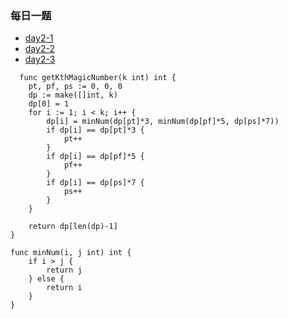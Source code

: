 ### 每日一题
- [day2-1](https://leetcode-cn.com/problems/intersection-of-two-arrays-ii/)
- [day2-2](https://leetcode-cn.com/problems/get-kth-magic-number-lcci/)
- [day2-3](https://leetcode-cn.com/problems/get-kth-magic-number-lcci/)
  
```
  func getKthMagicNumber(k int) int {
	pt, pf, ps := 0, 0, 0
	dp := make([]int, k)
	dp[0] = 1
	for i := 1; i < k; i++ {
		dp[i] = minNum(dp[pt]*3, minNum(dp[pf]*5, dp[ps]*7))
		if dp[i] == dp[pt]*3 {
			pt++
		}
		if dp[i] == dp[pf]*5 {
			pf++
		}
		if dp[i] == dp[ps]*7 {
			ps++
		}
	}

	return dp[len(dp)-1]
}

func minNum(i, j int) int {
	if i > j {
		return j
	} else {
		return i
	}
}

```
